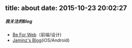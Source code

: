 title: about
date: 2015-10-23 20:02:27
---

##### 我关注的Blog
- [Be For Web](http://beforweb.com/)（前端/设计)
- [Jaminz's Blog](http://oncenote.com/)(iOS/Android)
